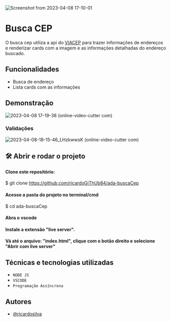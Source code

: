 ![Screenshot from 2023-04-08 17-10-01](https://user-images.githubusercontent.com/94012401/230740755-59c78887-1979-4253-8b29-a9e2b2e7b6b8.png)

# Busca CEP

O busca cep utiliza a api do [VIACEP](https://viacep.com.br/) para trazer informações de endereços e renderizar cards com a imagem e as informações detalhadas do endereço buscado.

## Funcionalidades

- Busca de endereço
- Lista cards com as informações

## Demonstração

![2023-04-08 17-19-38 (online-video-cutter com)](https://user-images.githubusercontent.com/94012401/230742244-958e64c8-fee9-4265-8781-850a5401e9ae.gif)

### Validações

![2023-04-08-18-15-46_LHzkwwsK (online-video-cutter com)](https://user-images.githubusercontent.com/94012401/230743033-b8a60175-cccb-41c1-9e10-145442f9514c.gif)

## 🛠️ Abrir e rodar o projeto

#### Clone este repositório:

$ git clone <https://github.com/ricardoGiThUb84/ada-buscaCep>

#### Acesse a pasta do projeto no terminal/cmd

$ cd ada-buscaCep

#### Abra o vscode

#### Instale a extensão "live server".

#### Vá até o arquivo: "index.html", clique com o botão direito e selecione "Abrir com live server"

## Técnicas e tecnologias utilizadas

- `NODE JS`
- `VSCODE`
- `Programação Assíncrona`

## Autores

- [@ricardosilva](https://github.com/ricardoGiThUb84)
